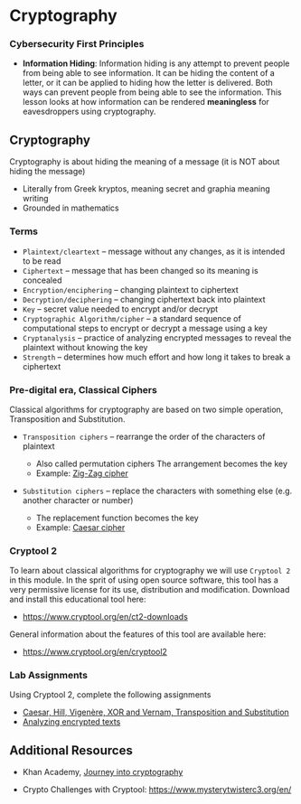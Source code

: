 # Cryptography

### Cybersecurity First Principles

* __Information Hiding__: Information hiding is any attempt to prevent people from being able to see information. It can be hiding the content of a letter, or it can be applied to hiding how the letter is delivered. Both ways can prevent people from being able to see the information. This lesson looks at how information can be rendered **meaningless** for eavesdroppers using cryptography.

## Cryptography

Cryptography is about hiding the meaning of a message (it is NOT about hiding the message)
* Literally from Greek kryptos, meaning secret and graphia meaning writing
* Grounded in mathematics

### Terms

* `Plaintext/cleartext` – message without any changes, as it is intended to be read
* `Ciphertext` – message that has been changed so its meaning is concealed
* `Encryption/enciphering` – changing plaintext to ciphertext
* `Decryption/deciphering` – changing ciphertext back into plaintext
* `Key` – secret value needed to encrypt and/or decrypt
* `Cryptographic Algorithm/cipher` – a standard sequence of computational steps to encrypt or decrypt a message using a key
* `Cryptanalysis` – practice of analyzing encrypted messages to reveal the plaintext without knowing the key
* `Strength` – determines how much effort and how long it takes to break a ciphertext

### Pre-digital era, Classical Ciphers

Classical algorithms for cryptography are based on two simple operation, Transposition and Substitution.

* `Transposition ciphers` – rearrange the order of the characters of plaintext
  * Also called permutation ciphers
  The arrangement becomes the key
  * Example: [Zig-Zag cipher](https://en.wikipedia.org/wiki/Rail_fence_cipher)

* `Substitution ciphers` – replace the characters with something else (e.g. another character or number)
  * The replacement function becomes the key
  * Example: [Caesar cipher](https://en.wikipedia.org/wiki/Caesar_cipher)

### Cryptool 2

To learn about classical algorithms for cryptography we will use `Cryptool 2` in this module. In the sprit of using open source software, this tool has a very permissive license for its use, distribution and modification. Download and install this educational tool here:
* https://www.cryptool.org/en/ct2-downloads

General information about the features of this tool are available here:
* https://www.cryptool.org/en/cryptool2

### Lab Assignments
Using Cryptool 2, complete the following assignments
* [Caesar, Hill, Vigenère, XOR and Vernam, Transposition and Substitution](./crypto-resources/cryptology-lab-sheet.pdf)
* [Analyzing encrypted texts](./crypto-resources/cryptanalysis-lab-sheet2.pdf)

## Additional Resources

* Khan Academy, [Journey into cryptography](https://www.khanacademy.org/computing/computer-science/cryptography)

* Crypto Challenges with Cryptool: https://www.mysterytwisterc3.org/en/
